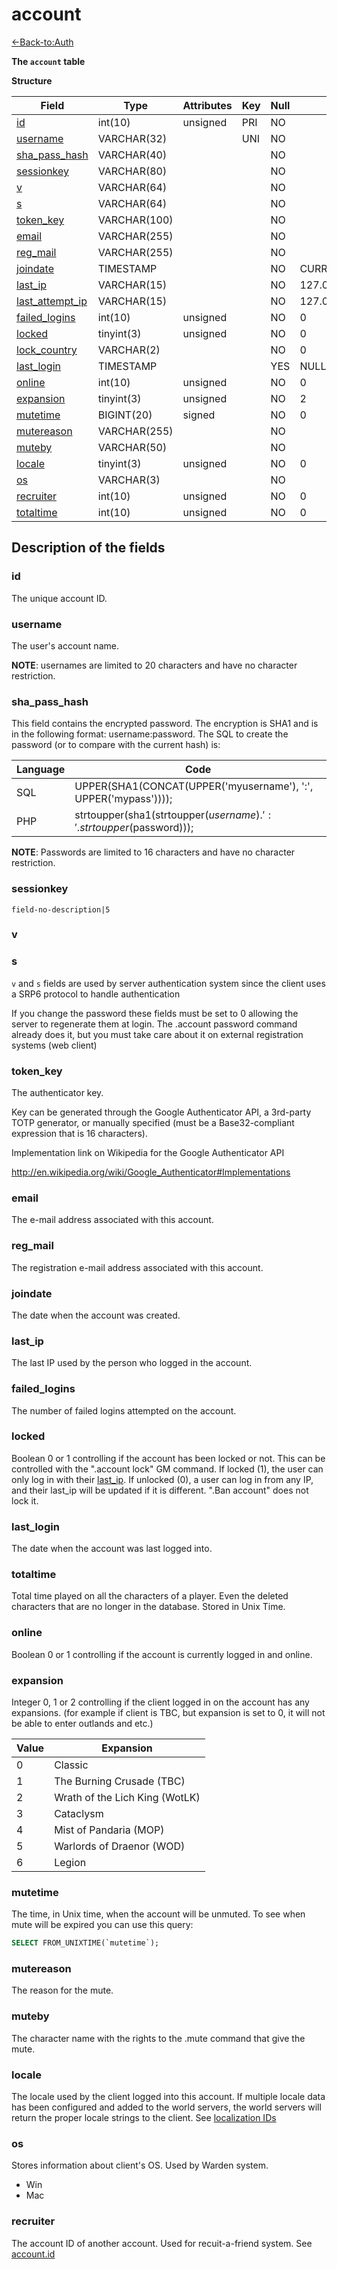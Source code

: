 # account

[<-Back-to:Auth](database-auth.md)

**The `account` table**

**Structure**

| Field                 | Type         | Attributes | Key | Null | Default           | Extra          | Comment    |
|-----------------------|--------------|------------|-----|------|-------------------|----------------|------------|
| [id][1]               | int(10)      | unsigned   | PRI | NO   |                   | auto_increment | Identifier |
| [username][2]         | VARCHAR(32)  |            | UNI | NO   |                   |                |            |
| [sha_pass_hash][3]    | VARCHAR(40)  |            |     | NO   |                   |                |            |
| [sessionkey][4]       | VARCHAR(80)  |            |     | NO   |                   |                |            |
| [v][5]                | VARCHAR(64)  |            |     | NO   |                   |                |            |
| [s][6]                | VARCHAR(64)  |            |     | NO   |                   |                |            |
| [token_key][7]        | VARCHAR(100) |            |     | NO   |                   |                |            |
| [email][8]            | VARCHAR(255) |            |     | NO   |                   |                |            |
| [reg_mail][9]         | VARCHAR(255) |            |     | NO   |                   |                |            |
| [joindate][10]        | TIMESTAMP    |            |     | NO   | CURRENT_TIMESTAMP |                |            |
| [last_ip][11]         | VARCHAR(15)  |            |     | NO   | 127.0.0.1         |                |            |
| [last_attempt_ip][12] | VARCHAR(15)  |            |     | NO   | 127.0.0.1         |                |            |
| [failed_logins][13]   | int(10)      | unsigned   |     | NO   | 0                 |                |            |
| [locked][14]          | tinyint(3)   | unsigned   |     | NO   | 0                 |                |            |
| [lock_country][15]    | VARCHAR(2)   |            |     | NO   | 0                 |                |            |
| [last_login][16]      | TIMESTAMP    |            |     | YES  | NULL              |                |            |
| [online][17]          | int(10)      | unsigned   |     | NO   | 0                 |                |            |
| [expansion][18]       | tinyint(3)   | unsigned   |     | NO   | 2                 |                |            |
| [mutetime][19]        | BIGINT(20)   | signed     |     | NO   | 0                 |                |            |
| [mutereason][20]      | VARCHAR(255) |            |     | NO   |                   |                |            |
| [muteby][21]          | VARCHAR(50)  |            |     | NO   |                   |                |            |
| [locale][22]          | tinyint(3)   | unsigned   |     | NO   | 0                 |                |            |
| [os][23]              | VARCHAR(3)   |            |     | NO   |                   |                |            |
| [recruiter][24]       | int(10)      | unsigned   |     | NO   | 0                 |                |            |
| [totaltime][25]       | int(10)      | unsigned   |     | NO   | 0                 |                |            |

[1]: #id
[2]: #username
[3]: #sha_pass_hash
[4]: #sessionkey
[5]: #v
[6]: #s
[7]: #token_key
[8]: #email
[9]: #reg_mail
[10]: #joindate
[11]: #last_ip
[12]: #last_attempt_ip
[13]: #failed_logins
[14]: #locked
[15]: #lock_country
[16]: #last_login
[17]: #online
[18]: #expansion
[19]: #mutetime
[20]: #mutereason
[21]: #muteby
[22]: #locale
[23]: #os
[24]: #recruiter
[25]: #totaltime

## Description of the fields

### id

The unique account ID.

### username

The user's account name.

**NOTE**: usernames are limited to 20 characters and have no character restriction.

### sha_pass_hash

This field contains the encrypted password. The encryption is SHA1 and is in the following format: username:password. The SQL to create the password (or to compare with the current hash) is:

| Language | Code                                                                |
|----------|---------------------------------------------------------------------|
| SQL      | UPPER(SHA1(CONCAT(UPPER('myusername'), ':', UPPER('mypass'))));     |
| PHP      | strtoupper(sha1(strtoupper($username).':'.strtoupper($password)));  |

**NOTE**: Passwords are limited to 16 characters and have no character restriction.

### sessionkey

`field-no-description|5`

### v
### s

`v` and `s` fields are used by server authentication system since the client uses a SRP6 protocol to handle authentication

If you change the password these fields must be set to 0 allowing the server to regenerate them at login. 
The .account password command already does it, but you must take care about it on external registration systems (web client)

### **token_key**

The authenticator key.

Key can be generated through the Google Authenticator API, a 3rd-party TOTP generator, or manually specified (must be a Base32-compliant expression that is 16 characters).

Implementation link on Wikipedia for the Google Authenticator API

<http://en.wikipedia.org/wiki/Google_Authenticator#Implementations>

### email

The e-mail address associated with this account.

### reg_mail

The registration e-mail address associated with this account.

### joindate

The date when the account was created.

### last_ip

The last IP used by the person who logged in the account.

### failed_logins

The number of failed logins attempted on the account.

### locked

Boolean 0 or 1 controlling if the account has been locked or not. This can be controlled with the ".account lock" GM command. If locked (1), the user can only log in with their [last_ip][11]. If unlocked (0), a user can log in from any IP, and their last_ip will be updated if it is different. ".Ban account" does not lock it.

### last_login

The date when the account was last logged into.

### totaltime

Total time played on all the characters of a player. Even the deleted characters that are no longer in the database.
Stored in Unix Time.

### online

Boolean 0 or 1 controlling if the account is currently logged in and online.

### expansion

Integer 0, 1 or 2 controlling if the client logged in on the account has any expansions. (for example if client is TBC, but expansion is set to 0, it will not be able to enter outlands and etc.)

| Value | Expansion                      |
|-------|--------------------------------|
| 0     | Classic                        |
| 1     | The Burning Crusade (TBC)      |
| 2     | Wrath of the Lich King (WotLK) |
| 3     | Cataclysm                      |
| 4     | Mist of Pandaria (MOP)         |
| 5     | Warlords of Draenor (WOD)      |
| 6     | Legion                         |

### mutetime

The time, in Unix time, when the account will be unmuted. To see when mute will be expired you can use this query:

```sql
SELECT FROM_UNIXTIME(`mutetime`);
```

### mutereason

The reason for the mute.

### muteby

The character name with the rights to the .mute command that give the mute.

### locale

The locale used by the client logged into this account. If multiple locale data has been configured and added to the world servers, the world servers will return the proper locale strings to the client. See [localization IDs](Localization_lang)

### os

Stores information about client's OS. Used by Warden system.

- Win
- Mac

### recruiter

The account ID of another account. Used for recuit-a-friend system. See [account.id][1]
